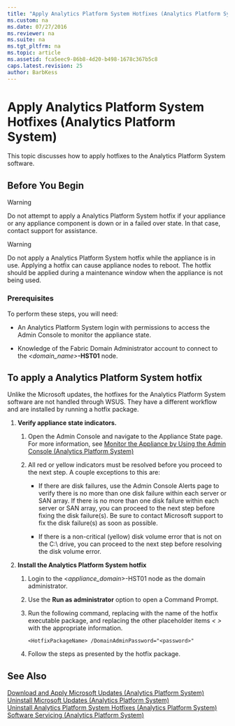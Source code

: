 ```yaml
---
title: "Apply Analytics Platform System Hotfixes (Analytics Platform System)"
ms.custom: na
ms.date: 07/27/2016
ms.reviewer: na
ms.suite: na
ms.tgt_pltfrm: na
ms.topic: article
ms.assetid: fca5eec9-86b8-4d20-b498-1678c367b5c8
caps.latest.revision: 25
author: BarbKess
---
```

# Apply Analytics Platform System Hotfixes (Analytics Platform System)
This topic discusses how to apply hotfixes to the Analytics Platform System software.  
  
## Before You Begin  
  
> [!WARNING]  
> Do not attempt to apply a Analytics Platform System hotfix if your appliance or any appliance component is down or in a failed over state. In that case, contact support for assistance.  
  
> [!WARNING]  
> Do not apply a Analytics Platform System hotfix while the appliance is in use. Applying a hotfix can cause appliance nodes to reboot. The hotfix should be applied during a maintenance window when the appliance is not being used.  
  
### Prerequisites  
To perform these steps, you will need:  
  
-   An Analytics Platform System login with permissions to access the Admin Console to monitor the appliance state. <!-- MISSING LINKS See [Grant Permissions to Use the Admin Console &#40;SQL Server PDW&#41;](../sqlpdw/grant-permissions-to-use-the-admin-console-sql-server-pdw.md).  -->  
  
-   Knowledge of the Fabric Domain Administrator account to connect to the *<domain_name>***-HST01** node.  
  
## <a name="HowToInstallPDW"></a>To apply a Analytics Platform System hotfix  
Unlike the Microsoft updates, the hotfixes for the Analytics Platform System software are not handled through WSUS. They have a different workflow and are installed by running a hotfix package.  
  
1.  **Verify appliance state indicators.**  
  
    1.  Open the Admin Console and navigate to the Appliance State page. For more information, see [Monitor the Appliance by Using the Admin Console &#40;Analytics Platform System&#41;](monitor-the-appliance-by-using-the-admin-console.md)  
  
    2.  All red or yellow indicators must be resolved before you proceed to the next step. A couple exceptions to this are:  
  
        -   If there are disk failures, use the Admin Console Alerts page to verify there is no more than one disk failure within each server or SAN array. If there is no more than one disk failure within each server or SAN array, you can proceed to the next step before fixing the disk failure(s). Be sure to contact Microsoft support to fix the disk failure(s) as soon as possible.  
  
        -   If there is a non-critical (yellow) disk volume error that is not on the C:\ drive, you can proceed to the next step before resolving the disk volume error.  
  
2.  **Install the Analytics Platform System hotfix**  
  
    1.  Login to the <*appliance_domain*>-HST01 node as the domain administrator.  
  
    2.  Use the **Run as administrator** option to open a Command Prompt.  
  
    3.  Run the following command, replacing *<HotfixPackageName>* with the name of the hotfix executable package, and replacing the other placeholder items *<  >* with the appropriate information.  
  
        ```  
        <HotfixPackageName> /DomainAdminPassword="<password>"  
        ```  
  
    4.  Follow the steps as presented by the hotfix package.  
  
## See Also  
[Download and Apply Microsoft Updates &#40;Analytics Platform System&#41;](download-and-apply-microsoft-updates.md)  
[Uninstall Microsoft Updates &#40;Analytics Platform System&#41;](uninstall-microsoft-updates.md)  
[Uninstall Analytics Platform System Hotfixes &#40;Analytics Platform System&#41;](uninstall-hotfixes.md)  
[Software Servicing &#40;Analytics Platform System&#41;](software-servicing.md)  
  
